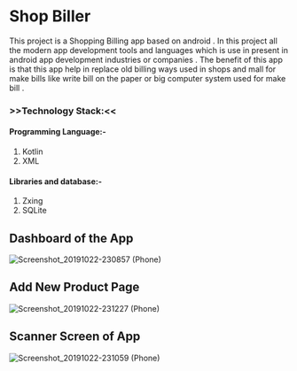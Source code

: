 # Shop Biller
This project is a Shopping Billing app based on android . In this project all the modern app development tools and languages which is use in present in android app development industries or companies . The benefit of this app is that this app help in replace  old billing ways used in shops and mall for make bills like write bill on the paper or big computer system used for make bill . 

### >>Technology Stack:<<
#### Programming Language:-
 1. Kotlin
 2. XML

#### Libraries and database:-
  1. Zxing
  2. SQLite
 
## Dashboard of the App
![Screenshot_20191022-230857 (Phone)](https://user-images.githubusercontent.com/48363301/109134209-d13c3a00-777b-11eb-9aac-6ea287727633.jpg)

## Add New Product Page
![Screenshot_20191022-231227 (Phone)](https://user-images.githubusercontent.com/48363301/109134322-ea44eb00-777b-11eb-967e-996cce6feb9d.jpg)

## Scanner Screen of App
![Screenshot_20191022-231059 (Phone)](https://user-images.githubusercontent.com/48363301/109134713-5889ad80-777c-11eb-92a6-b0a61f8bf392.jpg)
